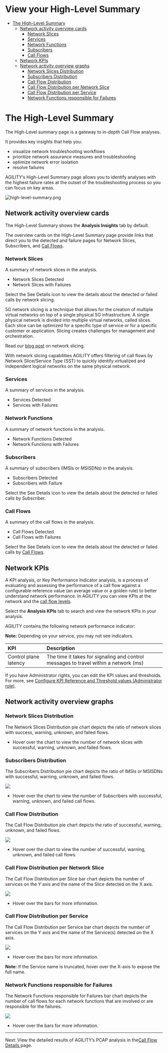 # **View your High-Level Summary**
- [The High-Level Summary](#viewyourhigh-levelsummary-thehigh-levelsummary) 
  - [Network activity overview cards](#viewyourhigh-levelsummary-networkactivityoverviewcards) 
    - [Network Slices](#viewyourhigh-levelsummary-networkslices)
    - [Services](#viewyourhigh-levelsummary-services)
    - [Network Functions](#viewyourhigh-levelsummary-networkfunctions)
    - [Subscribers](#viewyourhigh-levelsummary-subscribers)
    - [Call Flows](#viewyourhigh-levelsummary-callflows)
  - [Network KPIs](#viewyourhigh-levelsummary-networkkpis)
  - [Network activity overview graphs](#viewyourhigh-levelsummary-networkactivityoverviewgraphs) 
    - [Network Slices Distribution](#viewyourhigh-levelsummary-networkslicesdistribution)
    - [Subscribers Distribution](#viewyourhigh-levelsummary-subscribersdistribution)
    - [Call Flow Distribution](#viewyourhigh-levelsummary-callflowdistribution)
    - [Call Flow Distribution per Network Slice](#viewyourhigh-levelsummary-callflowdistributionpernetworkslice)
    - [Call Flow Distribution per Service](#viewyourhigh-levelsummary-callflowdistributionperservice)
    - [Network Functions responsible for Failures](#viewyourhigh-levelsummary-networkfunctionsresponsibleforfailures)
# <a name="viewyourhigh-levelsummary-thehigh-levelsummary"></a>**The High-Level Summary** 
The High-Level summary page is a gateway to in-depth Call Flow analyses.

It provides key insights that help you:

- visualize network troubleshooting workflows
- prioritize network assurance measures and troubleshooting
- optimize network error isolation
- resolve failures

AGILITY’s High-Level Summary page allows you to identify analyses with the highest failure rates at the outset of the troubleshooting process so you can focus on key areas.

![high-level-summary.png](Aspose.Words.5317fb15-06f9-405c-88b5-fcce3085b818.001.png) 
## <a name="viewyourhigh-levelsummary-networkactivityoverviewcards"></a>**Network activity overview cards**
The High-Level Summary shows the **Analysis Insights** tab by default.

The overview cards on the High-Level Summary page provide links that direct you to the detected and failure pages for Network Slices, Subscribers, and [Call Flows](https://nexiusocp.atlassian.net/l/cp/Hg9gApo2).
### <a name="viewyourhigh-levelsummary-networkslices"></a>**Network Slices**
A summary of network slices in the analysis.

- Network Slices Detected
- Network Slices with Failures

Select the See Details icon to view the details about the detected or failed calls by network slicing.

5G network slicing is a technique that allows for the creation of multiple virtual networks on top of a single physical 5G infrastructure. A single physical network is divided into multiple virtual networks, called slices. Each slice can be optimized for a specific type of service or for a specific customer or application. Slicing creates challenges for management and orchestration.

Read our [blog post](https://www.b-yond.com/post/how-network-slicing-ensures-5g-quality-and-scalability) on network slicing.

With network slicing capabilities AGILITY offers filtering of call flows by Network Slice/Service Type (SST) to quickly identify virtualized and independent logical networks on the same physical network.
### <a name="viewyourhigh-levelsummary-services"></a>**Services**
A summary of services in the analysis.

- Services Detected
- Services with Failures
### <a name="viewyourhigh-levelsummary-networkfunctions"></a>**Network Functions**
A summary of network functions in the analysis.

- Network Functions Detected
- Network Functions with Failures
### <a name="viewyourhigh-levelsummary-subscribers"></a>**Subscribers**
A summary of subscribers (IMSIs or MSISDNs) in the analysis.

- Subscribers Detected
- Subscribers with Failure

Select the See Details icon to view the details about the detected or failed calls by Subscriber.
### <a name="viewyourhigh-levelsummary-callflows"></a>**Call Flows**
A summary of the call flows in the analysis.

- Call Flows Detected
- Call Flows with Failures

Select the See Details icon to view the details about the detected or failed calls by [Call Flows](https://nexiusocp.atlassian.net/l/cp/Hg9gApo2).
## <a name="viewyourhigh-levelsummary-networkkpis"></a>**Network KPIs**
A KPI analysis, or Key Performance Indicator analysis, is a process of evaluating and assessing the performance of a call flow against a configurable reference value (an average value or a golden rule) to better understand network performance. In AGILITY you can view KPIs at the network and the [call flow levels](https://nexiusocp.atlassian.net/wiki/x/HYBFtg).

Select the **Analysis KPIs** tab to search and view the network KPIs in your analysis.

AGILITY contains the following network performance indicator:

**Note:** Depending on your service, you may not see indicators.

|**KPI**|**Description**|
| :- | :- |
|Control plane latency|The time it takes for signaling and control messages to travel within a network (ms)|

If you have Administrator rights, you can edit the KPI values and thresholds. For more, see [Configure KPI Reference and Threshold values (Administrator role)](file:///C:/wiki/spaces/AKB1/pages/3060269087).
## <a name="viewyourhigh-levelsummary-networkactivityoverviewgraphs"></a>**Network activity overview graphs**
### <a name="viewyourhigh-levelsummary-networkslicesdistribution"></a>**Network Slices Distribution**
The Network Slices Distribution pie chart depicts the ratio of network slices with success, warning, unknown, and failed flows.

- Hover over the chart to view the number of network slices with successful, warning, unknown, and failed flows.
### <a name="viewyourhigh-levelsummary-subscribersdistribution"></a>**Subscribers Distribution**
The Subscribers Distribution pie chart depicts the ratio of IMSIs or MSISDNs with successful, warning, unknown, and failed flows.

![](Aspose.Words.5317fb15-06f9-405c-88b5-fcce3085b818.002.png) 

- Hover over the chart to view the number of Subscribers with successful, warning, unknown, and failed call flows.
### <a name="viewyourhigh-levelsummary-callflowdistribution"></a>**Call Flow Distribution**
The Call Flow Distribution pie chart depicts the ratio of successful, warning, unknown, and failed flows.

![](Aspose.Words.5317fb15-06f9-405c-88b5-fcce3085b818.003.png) 

- Hover over the chart to view the number of successful, warning, unknown, and failed call flows.
### <a name="viewyourhigh-levelsummary-callflowdistributionpernetworkslice"></a>**Call Flow Distribution per Network Slice**
The Call Flow Distribution per Slice bar chart depicts the number of services on the Y axis and the name of the Slice detected on the X axis.

![](Aspose.Words.5317fb15-06f9-405c-88b5-fcce3085b818.004.png) 

- Hover over the bars for more information.
### <a name="viewyourhigh-levelsummary-callflowdistributionperservice"></a>**Call Flow Distribution per Service**
The Call Flow Distribution per Service bar chart depicts the number of services on the Y axis and the name of the Service(s) detected on the X axis.

![](Aspose.Words.5317fb15-06f9-405c-88b5-fcce3085b818.005.png) 

- Hover over the bars for more information.

**Note:** If the Service name is truncated, hover over the X-axis to expose the full name.
### <a name="viewyourhigh-levelsummary-networkfunctionsresponsibleforfailures"></a>**Network Functions responsible for Failures**
The Network Functions responsible for Failures bar chart depicts the number of call flows for each network functions that are involved or are responsible for the failures.

![](Aspose.Words.5317fb15-06f9-405c-88b5-fcce3085b818.006.png) 

- Hover over the bars for more information.
-----
Next: View the detailed results of AGILITY’s PCAP analysis in the[Call Flow Details ](file:///C:/wiki/spaces/AKB1/pages/3037560963/View+results+in+Call+Flow+Details)page.

